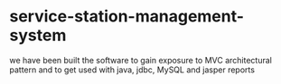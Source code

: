 # service-station-management-system
we have been built the software to gain exposure to MVC architectural pattern and to get used with java, jdbc, MySQL and jasper reports
